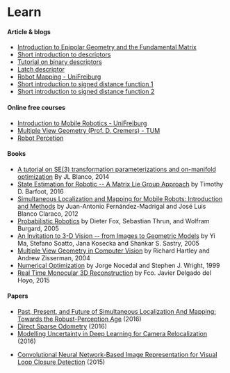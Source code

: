 Learn
======================

#### Article & blogs
* [Introduction to Epipolar Geometry and the Fundamental Matrix](http://www.umiacs.umd.edu/~ramani/cmsc828d/lecture27.pdf)
* [Short introduction to descriptors](https://gilscvblog.com/2013/08/18/a-short-introduction-to-descriptors/)
* [Tutorial on binary descriptors](https://gilscvblog.com/2013/08/26/tutorial-on-binary-descriptors-part-1/)
* [Latch descriptor](https://gilscvblog.com/2015/11/07/performance-evaluation-of-binary-descriptor-introducing-the-latch-descriptor)
* [Robot Mapping - UniFreiburg](http://ais.informatik.uni-freiburg.de/teaching/ws15/mapping/)
* [Short introduction to signed distance function 1](http://rsdavis.mycpanel.princeton.edu/wp/?p=24)
* [Short introduction to signed distance function 2](http://www.personal.psu.edu/users/j/p/jpm5375/assignment6.html/)


#### Online free courses
* [Introduction to Mobile Robotics - UniFreiburg](http://ais.informatik.uni-freiburg.de/teaching/ss16/robotics/)
* [Multiple View Geometry (Prof. D. Cremers) - TUM](https://www.youtube.com/playlist?list=PLTBdjV_4f-EJn6udZ34tht9EVIW7lbeo4)
* [Robot Percetion](https://www.coursera.org/learn/robotics-perception/lecture/Bwk0d/epipolar-geometry-i)


#### Books
* [A tutorial on SE(3) transformation parameterizations and on-manifold optimization](https://pixhawk.org/_media/dev/know-how/jlblanco2010geometry3d_techrep.pdf) By JL Blanco, 2014
* [State Estimation for Robotic -- A Matrix Lie Group Approach](http://asrl.utias.utoronto.ca/~tdb/bib/barfoot_ser15.pdf) by Timothy D. Barfoot, 2016
* [Simultaneous Localization and Mapping for Mobile Robots: Introduction and Methods](http://www.igi-global.com/book/simultaneous-localization-mapping-mobile-robots/66380) by Juan-Antonio Fernández-Madrigal and José Luis Blanco Claraco, 2012
* [Probabilistic Robotics](http://www.probabilistic-robotics.org/) by Dieter Fox, Sebastian Thrun, and Wolfram Burgard, 2005
* [An Invitation to 3-D Vision -- from Images to Geometric Models](http://vision.ucla.edu/MASKS/) by Yi Ma, Stefano Soatto, Jana Kosecka and Shankar S. Sastry, 2005
* [Multiple View Geometry in Computer Vision](http://www.robots.ox.ac.uk/~vgg/hzbook/) by Richard Hartley and Andrew Zisserman, 2004
* [Numerical Optimization](http://home.agh.edu.pl/~pba/pdfdoc/Numerical_Optimization.pdf) by Jorge Nocedal and Stephen J. Wright, 1999
* [Real Time Monocular 3D Reconstruction](https://fradelg.gitbooks.io/real-time-3d-reconstruction-from-monocular-video/content/index.html) by Fco. Javier Delgado del Hoyo, 2015


#### Papers
- [Past, Present, and Future of Simultaneous Localization And Mapping: Towards the Robust-Perception Age](https://arxiv.org/abs/1606.05830) (2016)
- [Direct Sparse Odometry](https://arxiv.org/abs/1607.02565) (2016)
- [Modelling Uncertainty in Deep Learning for Camera Relocalization](https://arxiv.org/abs/1509.05909) (2016)
* [Convolutional Neural Network-Based Image Representation for Visual Loop Closure Detection](https://arxiv.org/pdf/1504.05241.pdf) (2015)

